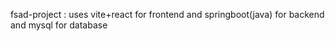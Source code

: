 fsad-project :
uses vite+react for frontend and springboot(java) for backend and mysql for database
